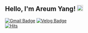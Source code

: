 ## Hello, I'm Areum Yang!</a> <img src="https://media.giphy.com/media/hvRJCLFzcasrR4ia7z/giphy.gif" width="20px">
[![Gmail Badge](https://img.shields.io/badge/Gmail-d14836?style=flat-square&logo=Gmail&logoColor=white&link=mailto:areumsheep@gmail.com)](mailto:areumsheep@gmail.com)
[![Velog Badge](https://img.shields.io/badge/velog-8BCB98?style=flat-square&logo=vimeo&logoColor=white&link=https://velog.io/@reum107)](https://velog.io/@reum107)   
[![Hits](https://hits.seeyoufarm.com/api/count/incr/badge.svg?url=https%3A%2F%2Fgithub.com%2Fareumsheep)](https://hits.seeyoufarm.com)

